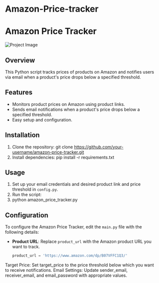 # Amazon-Price-tracker
# Amazon Price Tracker

![Project Image](https://example.com/image.png)

## Overview
This Python script tracks prices of products on Amazon and notifies users via email when a product's price drops below a specified threshold.

## Features
- Monitors product prices on Amazon using product links.
- Sends email notifications when a product's price drops below a specified threshold.
- Easy setup and configuration.

## Installation
1. Clone the repository:
git clone https://github.com/your-username/amazon-price-tracker.git
2. Install dependencies:
pip install -r requirements.txt
## Usage
1. Set up your email credentials and desired product link and price threshold in `config.py`.
2. Run the script:
3. python amazon_price_tracker.py
## Configuration
To configure the Amazon Price Tracker, edit the `main.py` file with the following details:

- **Product URL**: Replace `product_url` with the Amazon product URL you want to track.
  ```python
  product_url = 'https://www.amazon.com/dp/B07VFFC1Q3/'
Target Price: Set target_price to the price threshold below which you want to receive notifications.
Email Settings: Update sender_email, receiver_email, and email_password with appropriate values.
